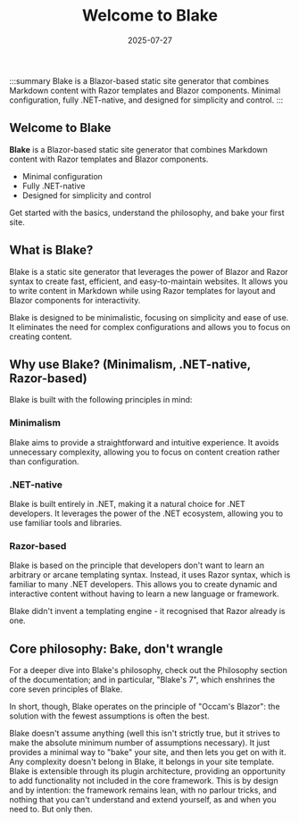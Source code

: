 ﻿---
title: 'Welcome to Blake'
date: 2025-07-27
image: images/blake-logo.png
tags: []
description: "Explains the purpose and features of Blake, a Blazor-based static site generator."
iconIdentifier: "bi bi-plus-square-fill-nav-menu"
pageOrder: 1
category: "Getting Started"
---

:::summary
Blake is a Blazor-based static site generator that combines Markdown content with Razor templates and Blazor components. Minimal configuration, fully .NET-native, and designed for simplicity and control.
:::

## Welcome to Blake

**Blake** is a Blazor-based static site generator that combines Markdown content with Razor templates and Blazor components.

- Minimal configuration
- Fully .NET-native
- Designed for simplicity and control

Get started with the basics, understand the philosophy, and bake your first site.


## What is Blake?

Blake is a static site generator that leverages the power of Blazor and Razor syntax to create fast, efficient, and easy-to-maintain websites. It allows you to write content in Markdown while using Razor templates for layout and Blazor components for interactivity.

Blake is designed to be minimalistic, focusing on simplicity and ease of use. It eliminates the need for complex configurations and allows you to focus on creating content.

## Why use Blake? (Minimalism, .NET-native, Razor-based)

Blake is built with the following principles in mind:

### Minimalism

Blake aims to provide a straightforward and intuitive experience. It avoids unnecessary complexity, allowing you to focus on content creation rather than configuration.

### .NET-native

Blake is built entirely in .NET, making it a natural choice for .NET developers. It leverages the power of the .NET ecosystem, allowing you to use familiar tools and libraries.

### Razor-based

Blake is based on the principle that developers don't want to learn an arbitrary or arcane templating syntax. Instead, it uses Razor syntax, which is familiar to many .NET developers. This allows you to create dynamic and interactive content without having to learn a new language or framework.

Blake didn't invent a templating engine - it recognised that Razor already is one.

## Core philosophy: Bake, don't wrangle

For a deeper dive into Blake's philosophy, check out the Philosophy section of the documentation; and in particular, "Blake's 7", which enshrines the core seven principles of Blake.

In short, though, Blake operates on the principle of "Occam's Blazor": the solution with the fewest assumptions is often the best.

Blake doesn't assume anything (well this isn't strictly true, but it strives to make the absolute minimum number of assumptions necessary). It just provides a minimal way to "bake" your site, and then lets you get on with it. Any complexity doesn't belong in Blake, it belongs in your site template. Blake is extensible through its plugin architecture, providing an opportunity to add functionality not included in the core framework. This is by design and by intention: the framework remains lean, with no parlour tricks, and nothing that you can't understand and extend yourself, as and when you need to. But only then.
